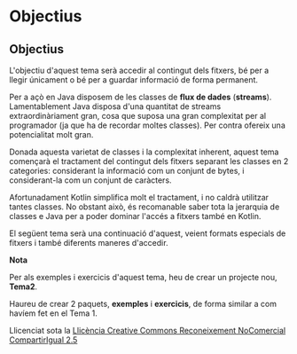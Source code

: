 # <a name="main"></a>**Objectius**

## **Objectius**
L'objectiu d'aquest tema serà accedir al contingut dels fitxers, bé per a llegir únicament o bé per a guardar informació de forma permanent.

Per a açò en Java disposem de les classes de **flux de dades** (**streams**). Lamentablement Java disposa d'una quantitat de streams extraordinàriament gran, cosa que suposa una gran complexitat per al programador (ja que ha de recordar moltes classes). Per contra ofereix una potencialitat molt gran.

Donada aquesta varietat de classes i la complexitat inherent, aquest tema començarà el tractament del contingut dels fitxers separant les classes en 2 categories: considerant la informació com un conjunt de bytes, i considerant-la com un conjunt de caràcters.

Afortunadament Kotlin simplifica molt el tractament, i no caldrà utilitzar tantes classes. No obstant això, és recomanable saber tota la jerarquia de classes e Java per a poder dominar l'accés a fitxers també en Kotlin.

El següent tema serà una continuació d'aquest, veient formats especials de fitxers i també diferents maneres d'accedir.

**Nota**

Per als exemples i exercicis d'aquest tema, heu de crear un projecte nou, **Tema2**.

Haureu de crear 2 paquets, **exemples** i **exercicis**, de forma similar a com havíem fet en el Tema 1.



Llicenciat sota la [Llicència Creative Commons Reconeixement NoComercial CompartirIgual 2.5](http://creativecommons.org/licenses/by-nc-sa/2.5/)
